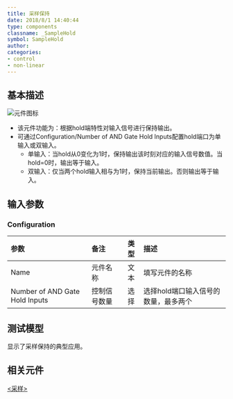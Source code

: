 ```yaml
---
title: 采样保持
date: 2018/8/1 14:40:44
type: components
classname: _SampleHold
symbol: SampleHold
author: 
categories: 
- control
- non-linear
---
```

## <span id="comp_desc">基本描述</span>
![元件图标]()

- 该元件功能为：根据hold端特性对输入信号进行保持输出。
- 可通过Configuration/Number of AND Gate Hold Inputs配置hold端口为单输入或双输入。
    - 单输入：当hold从0变化为1时，保持输出该时刻对应的输入信号数值。当hold=0时，输出等于输入。
    - 双输入：仅当两个hold输入相与为1时，保持当前输出。否则输出等于输入。

## <span id="comp_params">输入参数</span>
### <span id="comp_params_group_Configuration">Configuration</span>
| 参数 | 备注 | 类型 | 描述 |
| :--- | :--- | :--: | :--- |
| <span id="comp_params_param_Name">Name</span> | 元件名称 | 文本 | 填写元件的名称 |
| <span id="comp_params_param_Inputs">Number of AND Gate Hold Inputs</span> | 控制信号数量 | 选择 | 选择hold端口输入信号的数量，最多两个 |

[Name]: #comp_params_param_Name "Name"
[Number of AND Gate Hold Inputs]: #comp_params_param_Inputs "Number of AND Gate Hold Inputs"

## <span id="comp_example">测试模型</span>
[<test name>](<test link>)显示了采样保持的典型应用。

## <span id="comp_seealso">相关元件</span>
[<采样>](<test link>)



